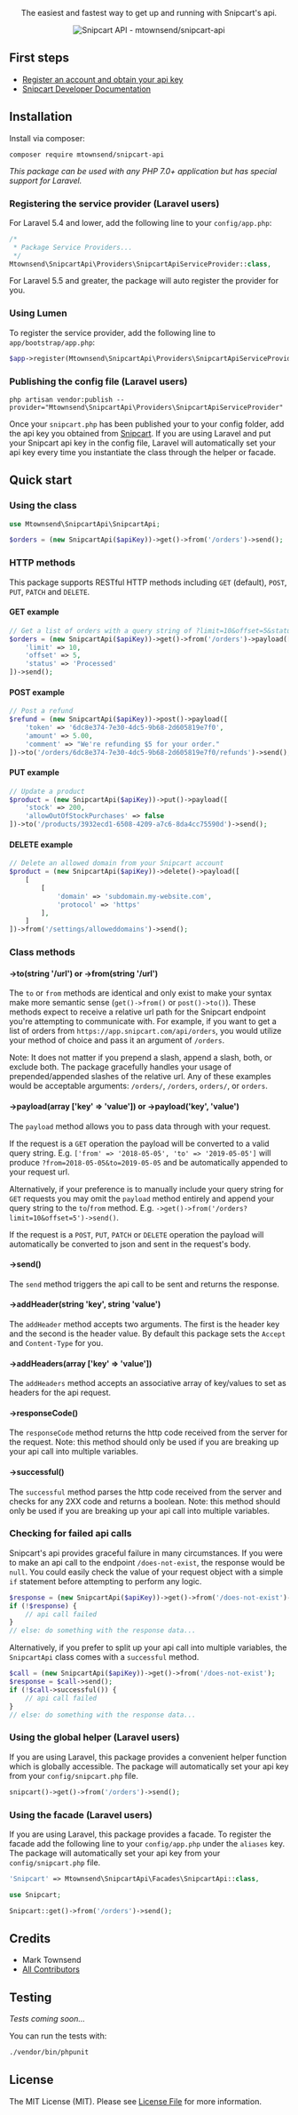 <p align="center">
	The easiest and fastest way to get up and running with Snipcart's api.
</p>


<p align="center">
<img src="https://i.imgur.com/FgLDOaa.png" alt="Snipcart API - mtownsend/snipcart-api" title="Snipcart API - mtownsend/snipcart-api">
</p>

## First steps

* [Register an account and obtain your api key](https://app.snipcart.com/register)
* [Snipcart Developer Documentation](https://docs.snipcart.com/api-reference/introduction)

## Installation

Install via composer:

```
composer require mtownsend/snipcart-api
```

*This package can be used with any PHP 7.0+ application but has special support for Laravel.*

### Registering the service provider (Laravel users)

For Laravel 5.4 and lower, add the following line to your ``config/app.php``:

```php
/*
 * Package Service Providers...
 */
Mtownsend\SnipcartApi\Providers\SnipcartApiServiceProvider::class,
```

For Laravel 5.5 and greater, the package will auto register the provider for you.

### Using Lumen

To register the service provider, add the following line to ``app/bootstrap/app.php``:

```php
$app->register(Mtownsend\SnipcartApi\Providers\SnipcartApiServiceProvider::class);
```

### Publishing the config file (Laravel users)

````
php artisan vendor:publish --provider="Mtownsend\SnipcartApi\Providers\SnipcartApiServiceProvider"
````

Once your ``snipcart.php`` has been published your to your config folder, add the api key you obtained from [Snipcart](https://app.snipcart.com/dashboard/account/credentials). If you are using Laravel and put your Snipcart api key in the config file, Laravel will automatically set your api key every time you instantiate the class through the helper or facade.

## Quick start

### Using the class

```php
use Mtownsend\SnipcartApi\SnipcartApi;

$orders = (new SnipcartApi($apiKey))->get()->from('/orders')->send();
```

### HTTP methods

This package supports RESTful HTTP methods including ``GET`` (default), ``POST``, ``PUT``, ``PATCH`` and ``DELETE``.

#### GET example
```php
// Get a list of orders with a query string of ?limit=10&offset=5&status=Processed
$orders = (new SnipcartApi($apiKey))->get()->from('/orders')->payload([
	'limit' => 10,
	'offset' => 5,
	'status' => 'Processed'
])->send();
```

#### POST example
```php
// Post a refund
$refund = (new SnipcartApi($apiKey))->post()->payload([
	'token' => '6dc8e374-7e30-4dc5-9b68-2d605819e7f0',
	'amount' => 5.00,
	'comment' => "We're refunding $5 for your order."
])->to('/orders/6dc8e374-7e30-4dc5-9b68-2d605819e7f0/refunds')->send();
```

#### PUT example
```php
// Update a product
$product = (new SnipcartApi($apiKey))->put()->payload([
	'stock' => 200,
	'allowOutOfStockPurchases' => false
])->to('/products/3932ecd1-6508-4209-a7c6-8da4cc75590d')->send();
```

#### DELETE example
```php
// Delete an allowed domain from your Snipcart account
$product = (new SnipcartApi($apiKey))->delete()->payload([
	[
		[
			'domain' => 'subdomain.my-website.com',
			'protocol' => 'https'
		],
	]
])->from('/settings/alloweddomains')->send();
```

### Class methods

#### ->to(string '/url') or ->from(string '/url')

The ``to`` or ``from`` methods are identical and only exist to make your syntax make more semantic sense (``get()->from()`` or ``post()->to()``). These methods expect to receive a relative url path for the Snipcart endpoint you're attempting to communicate with. For example, if you want to get a list of orders from ``https://app.snipcart.com/api/orders``, you would utilize your method of choice and pass it an argument of ``/orders``.

Note: It does not matter if you prepend a slash, append a slash, both, or exclude both. The package gracefully handles your usage of prepended/appended slashes of the relative url. Any of these examples would be acceptable arguments: ``/orders/``, ``/orders``, ``orders/``, or ``orders``.

#### ->payload(array ['key' => 'value']) or ->payload('key', 'value')

The ``payload`` method allows you to pass data through with your request.

If the request is a ``GET`` operation the payload will be converted to a valid query string. E.g. ``['from' => '2018-05-05', 'to' => '2019-05-05']`` will produce ``?from=2018-05-05&to=2019-05-05`` and be automatically appended to your request url.

Alternatively, if your preference is to manually include your query string for ``GET`` requests you may omit the ``payload`` method entirely and append your query string to the ``to``/``from`` method. E.g. ``->get()->from('/orders?limit=10&offset=5')->send()``.

If the request is a ``POST``, ``PUT``, ``PATCH`` or ``DELETE`` operation the payload will automatically be converted to json and sent in the request's body.

#### ->send()

The ``send`` method triggers the api call to be sent and returns the response.

#### ->addHeader(string 'key', string 'value')

The ``addHeader`` method accepts two arguments. The first is the header key and the second is the header value. By default this package sets the ``Accept`` and ``Content-Type`` for you.

#### ->addHeaders(array ['key' => 'value'])

The ``addHeaders`` method accepts an associative array of key/values to set as headers for the api request.

#### ->responseCode()

The ``responseCode`` method returns the http code received from the server for the request. Note: this method should only be used if you are breaking up your api call into multiple variables.

#### ->successful()

The ``successful`` method parses the http code received from the server and checks for any 2XX code and returns a boolean. Note: this method should only be used if you are breaking up your api call into multiple variables.

### Checking for failed api calls

Snipcart's api provides graceful failure in many circumstances. If you were to make an api call to the endpoint ``/does-not-exist``, the response would be ``null``. You could easily check the value of your request object with a simple ``if`` statement before attempting to perform any logic.

```php
$response = (new SnipcartApi($apiKey))->get()->from('/does-not-exist')->send();
if (!$response) {
	// api call failed
}
// else: do something with the response data...
```

Alternatively, if you prefer to split up your api call into multiple variables, the ``SnipcartApi`` class comes with a ``successful`` method.

```php
$call = (new SnipcartApi($apiKey))->get()->from('/does-not-exist');
$response = $call->send();
if (!$call->successful()) {
	// api call failed
}
// else: do something with the response data...
```

### Using the global helper (Laravel users)

If you are using Laravel, this package provides a convenient helper function which is globally accessible. The package will automatically set your api key from your ``config/snipcart.php`` file.

```php
snipcart()->get()->from('/orders')->send();
```

### Using the facade (Laravel users)

If you are using Laravel, this package provides a facade. To register the facade add the following line to your ``config/app.php`` under the ``aliases`` key. The package will automatically set your api key from your ``config/snipcart.php`` file.

````php
'Snipcart' => Mtownsend\SnipcartApi\Facades\SnipcartApi::class,
````

```php
use Snipcart;

Snipcart::get()->from('/orders')->send();
```

## Credits

- Mark Townsend
- [All Contributors](../../contributors)

## Testing

*Tests coming soon...*

You can run the tests with:

```bash
./vendor/bin/phpunit
```

## License

The MIT License (MIT). Please see [License File](LICENSE.md) for more information.